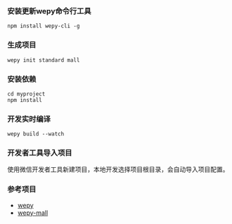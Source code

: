 ### 安装更新wepy命令行工具
```
npm install wepy-cli -g
```
### 生成项目
```
wepy init standard mall
```
### 安装依赖
```
cd myproject
npm install
```
### 开发实时编译
```
wepy build --watch
```
### 开发者工具导入项目
使用微信开发者工具新建项目，本地开发选择项目根目录，会自动导入项目配置。
### 参考项目
- [wepy](https://github.com/Tencent/wepy)
- [wepy-mall](https://github.com/dyq086/wepy-mall)